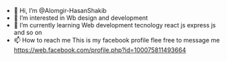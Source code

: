 - 👋 Hi, I’m @Alomgir-HasanShakib
- 👀 I’m interested in Wb design and development
- 🌱 I’m currently learning Web development tecnology react js express js and so on
- 📫 How to reach me This is my facebook profile flee free to message me
   https://web.facebook.com/profile.php?id=100075811493664

